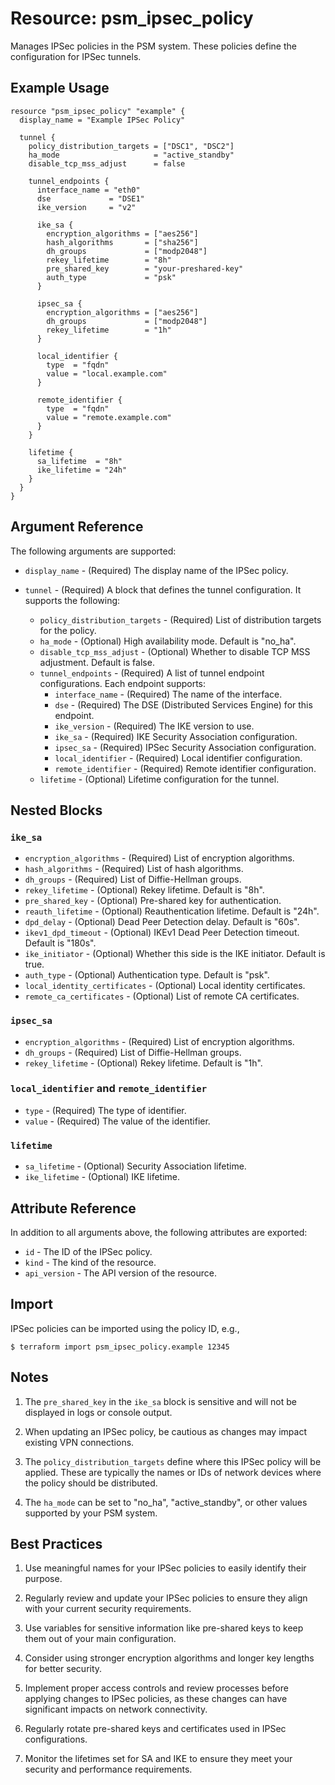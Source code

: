 # Resource: psm_ipsec_policy

Manages IPSec policies in the PSM system. These policies define the configuration for IPSec tunnels.

## Example Usage

```hcl
resource "psm_ipsec_policy" "example" {
  display_name = "Example IPSec Policy"

  tunnel {
    policy_distribution_targets = ["DSC1", "DSC2"]
    ha_mode                     = "active_standby"
    disable_tcp_mss_adjust      = false

    tunnel_endpoints {
      interface_name = "eth0"
      dse             = "DSE1"
      ike_version     = "v2"

      ike_sa {
        encryption_algorithms = ["aes256"]
        hash_algorithms       = ["sha256"]
        dh_groups             = ["modp2048"]
        rekey_lifetime        = "8h"
        pre_shared_key        = "your-preshared-key"
        auth_type             = "psk"
      }

      ipsec_sa {
        encryption_algorithms = ["aes256"]
        dh_groups             = ["modp2048"]
        rekey_lifetime        = "1h"
      }

      local_identifier {
        type  = "fqdn"
        value = "local.example.com"
      }

      remote_identifier {
        type  = "fqdn"
        value = "remote.example.com"
      }
    }

    lifetime {
      sa_lifetime  = "8h"
      ike_lifetime = "24h"
    }
  }
}
```

## Argument Reference

The following arguments are supported:

* `display_name` - (Required) The display name of the IPSec policy.

* `tunnel` - (Required) A block that defines the tunnel configuration. It supports the following:
  * `policy_distribution_targets` - (Required) List of distribution targets for the policy.
  * `ha_mode` - (Optional) High availability mode. Default is "no_ha".
  * `disable_tcp_mss_adjust` - (Optional) Whether to disable TCP MSS adjustment. Default is false.
  * `tunnel_endpoints` - (Required) A list of tunnel endpoint configurations. Each endpoint supports:
    * `interface_name` - (Required) The name of the interface.
    * `dse` - (Required) The DSE (Distributed Services Engine) for this endpoint.
    * `ike_version` - (Required) The IKE version to use.
    * `ike_sa` - (Required) IKE Security Association configuration.
    * `ipsec_sa` - (Required) IPSec Security Association configuration.
    * `local_identifier` - (Required) Local identifier configuration.
    * `remote_identifier` - (Required) Remote identifier configuration.
  * `lifetime` - (Optional) Lifetime configuration for the tunnel.

## Nested Blocks

### `ike_sa`

* `encryption_algorithms` - (Required) List of encryption algorithms.
* `hash_algorithms` - (Required) List of hash algorithms.
* `dh_groups` - (Required) List of Diffie-Hellman groups.
* `rekey_lifetime` - (Optional) Rekey lifetime. Default is "8h".
* `pre_shared_key` - (Optional) Pre-shared key for authentication.
* `reauth_lifetime` - (Optional) Reauthentication lifetime. Default is "24h".
* `dpd_delay` - (Optional) Dead Peer Detection delay. Default is "60s".
* `ikev1_dpd_timeout` - (Optional) IKEv1 Dead Peer Detection timeout. Default is "180s".
* `ike_initiator` - (Optional) Whether this side is the IKE initiator. Default is true.
* `auth_type` - (Optional) Authentication type. Default is "psk".
* `local_identity_certificates` - (Optional) Local identity certificates.
* `remote_ca_certificates` - (Optional) List of remote CA certificates.

### `ipsec_sa`

* `encryption_algorithms` - (Required) List of encryption algorithms.
* `dh_groups` - (Required) List of Diffie-Hellman groups.
* `rekey_lifetime` - (Optional) Rekey lifetime. Default is "1h".

### `local_identifier` and `remote_identifier`

* `type` - (Required) The type of identifier.
* `value` - (Required) The value of the identifier.

### `lifetime`

* `sa_lifetime` - (Optional) Security Association lifetime.
* `ike_lifetime` - (Optional) IKE lifetime.

## Attribute Reference

In addition to all arguments above, the following attributes are exported:

* `id` - The ID of the IPSec policy.
* `kind` - The kind of the resource.
* `api_version` - The API version of the resource.

## Import

IPSec policies can be imported using the policy ID, e.g.,

```
$ terraform import psm_ipsec_policy.example 12345
```

## Notes

1. The `pre_shared_key` in the `ike_sa` block is sensitive and will not be displayed in logs or console output.

2. When updating an IPSec policy, be cautious as changes may impact existing VPN connections.

3. The `policy_distribution_targets` define where this IPSec policy will be applied. These are typically the names or IDs of network devices where the policy should be distributed.

4. The `ha_mode` can be set to "no_ha", "active_standby", or other values supported by your PSM system.

## Best Practices

1. Use meaningful names for your IPSec policies to easily identify their purpose.

2. Regularly review and update your IPSec policies to ensure they align with your current security requirements.

3. Use variables for sensitive information like pre-shared keys to keep them out of your main configuration.

4. Consider using stronger encryption algorithms and longer key lengths for better security.

5. Implement proper access controls and review processes before applying changes to IPSec policies, as these changes can have significant impacts on network connectivity.

6. Regularly rotate pre-shared keys and certificates used in IPSec configurations.

7. Monitor the lifetimes set for SA and IKE to ensure they meet your security and performance requirements.
